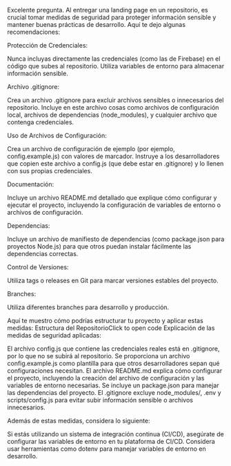 Excelente pregunta. Al entregar una landing page en un repositorio, es crucial tomar medidas de seguridad para proteger información sensible y mantener buenas prácticas de desarrollo. Aquí te dejo algunas recomendaciones:

Protección de Credenciales:

Nunca incluyas directamente las credenciales (como las de Firebase) en el código que subes al repositorio.
Utiliza variables de entorno para almacenar información sensible.


Archivo .gitignore:

Crea un archivo .gitignore para excluir archivos sensibles o innecesarios del repositorio.
Incluye en este archivo cosas como archivos de configuración local, archivos de dependencias (node_modules), y cualquier archivo que contenga credenciales.


Uso de Archivos de Configuración:

Crea un archivo de configuración de ejemplo (por ejemplo, config.example.js) con valores de marcador.
Instruye a los desarrolladores que copien este archivo a config.js (que debe estar en .gitignore) y lo llenen con sus propias credenciales.


Documentación:

Incluye un archivo README.md detallado que explique cómo configurar y ejecutar el proyecto, incluyendo la configuración de variables de entorno o archivos de configuración.


Dependencias:

Incluye un archivo de manifiesto de dependencias (como package.json para proyectos Node.js) para que otros puedan instalar fácilmente las dependencias correctas.


Control de Versiones:

Utiliza tags o releases en Git para marcar versiones estables del proyecto.


Branches:

Utiliza diferentes branches para desarrollo y producción.



Aquí te muestro cómo podrías estructurar tu proyecto y aplicar estas medidas:
Estructura del RepositorioClick to open code
Explicación de las medidas de seguridad aplicadas:

El archivo config.js que contiene las credenciales reales está en .gitignore, por lo que no se subirá al repositorio.
Se proporciona un archivo config.example.js como plantilla para que otros desarrolladores sepan qué configuraciones necesitan.
El archivo README.md explica cómo configurar el proyecto, incluyendo la creación del archivo de configuración y las variables de entorno necesarias.
Se incluye un package.json para manejar las dependencias del proyecto.
El .gitignore excluye node_modules/, .env y scripts/config.js para evitar subir información sensible o archivos innecesarios.

Además de estas medidas, considera lo siguiente:

Si estás utilizando un sistema de integración continua (CI/CD), asegúrate de configurar las variables de entorno en tu plataforma de CI/CD.
Considera usar herramientas como dotenv para manejar variables de entorno en desarrollo.